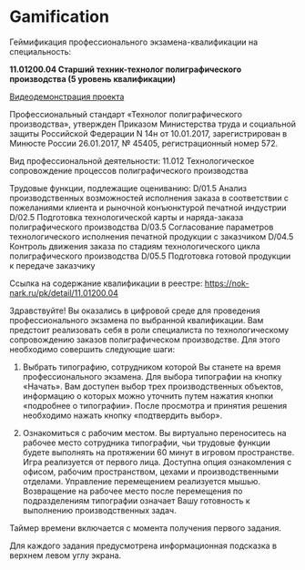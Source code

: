 # Gamification
Геймификация профессионального экзамена-квалификации на специальность:

<b> 11.01200.04 Старший техник-технолог полиграфического производства (5 уровень квалификации) </b>

[Видеодемонстрация проекта](https://www.youtube.com/watch?v=nROcjkfqVuc)

Профессиональный стандарт «Технолог полиграфического производства», утвержден Приказом Министерства труда и социальной защиты Российской Федерации N 14н от 10.01.2017, зарегистрирован в Минюсте России 26.01.2017, № 45405, регистрационный номер 572.

Вид профессиональной деятельности: 11.012 Технологическое сопровождение процессов полиграфического производства

Трудовые функции, подлежащие оцениванию: 
  D/01.5 Анализ производственных возможностей исполнения заказа в соответствии с пожеланиями клиента и рыночной конъюнктурой печатной индустрии
  D/02.5 Подготовка технологической карты и наряда-заказа полиграфического производства
  D/03.5 Согласование параметров технологического исполнения печатной продукции с заказчиком
  D/04.5 Контроль движения заказа по стадиям технологического цикла полиграфического производства
  D/05.5 Подготовка готовой продукции к передаче заказчику

Ссылка на содержание квалификации в реестре: https://nok-nark.ru/pk/detail/11.01200.04

Здравствуйте!
Вы оказались в цифровой среде для проведения профессионального экзамена по выбранной квалификации.
Вам предстоит реализовать себя в роли специалиста по технологическому сопровождению заказов полиграфическом производстве. Для этого необходимо совершить следующие шаги:

  1. Выбрать типографию, сотрудником которой Вы станете на время профессионального экзамена. Для выбора типографии на кнопку «Начать».
Вам доступен выбор трех производственных объектов, информацию о которых можно уточнить путем нажатия кнопки «подробнее о типографии». После просмотра и принятия решения необходимо нажать кнопку «подтвердить выбор».

  2. Ознакомиться с рабочим местом. Вы виртуально переноситесь на рабочее место сотрудника типографии, чьи трудовые функции будете выполнять на протяжении 60 минут в игровом пространстве. Игра реализуется от первого лица. 
Доступна опция ознакомления с офисом,  рабочим пространством, цехами и производственными отделами. Управление перемещением реализуется мышью. 
Возвращение на рабочее место после перемещения  по подразделениям типографии означает Вашу готовность к выполнению производственных задач.

Таймер времени включается с момента получения первого задания.

Для каждого задания предусмотрена информационная подсказка в верхнем левом углу экрана.

